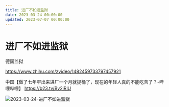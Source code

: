 ```yaml
---
title: 进厂不如进监狱
date: 2023-03-24 00:00:00
updated: 2023-07-07 00:00:00
---
```


# 进厂不如进监狱

德国监狱

https://www.zhihu.com/zvideo/1482459733797457921

中国【做了七年牢出来进厂一个月就提桶了，现在的年轻人真的不能吃苦了？-哔哩哔哩】 https://b23.tv/Bv2iRlU

![2023-03-24-进厂不如进监狱](assets/2023-03-24-进厂不如进监狱.jpeg)

